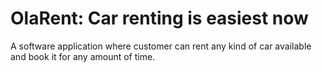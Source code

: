 # OlaRent: Car renting is easiest now
A software application where customer can rent any kind of car available and book it for any amount of time.
